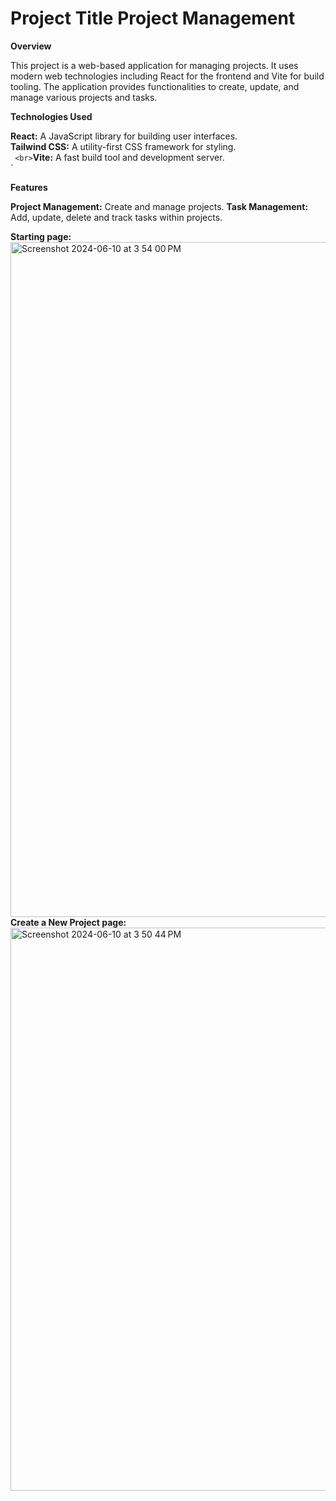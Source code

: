 
# Project Title Project Management 

**Overview**

This project is a web-based application for managing projects. It uses modern web technologies including React for the frontend and Vite for build tooling. The application provides functionalities to create, update, and manage various projects and tasks.

**Technologies Used**

**React:** A JavaScript library for building user interfaces.<br>
**Tailwind CSS:** A utility-first CSS framework for styling.<br>`
<br>`**Vite:** A fast build tool and development server.<br>`

**Features**

**Project Management:** Create and manage projects.
**Task Management:** Add, update, delete and track tasks within projects.

**Starting page:**
<img width="1080" alt="Screenshot 2024-06-10 at 3 54 00 PM" src="https://github.com/dasha12345-s/Project-Management/assets/69845155/a1c485d5-918f-4d7e-81bc-9988108ebfb6">
**Create a New Project page:**
<img width="901" alt="Screenshot 2024-06-10 at 3 50 44 PM" src="https://github.com/dasha12345-s/Project-Management/assets/69845155/c23a769c-f358-493e-b655-9307f62f2385">
